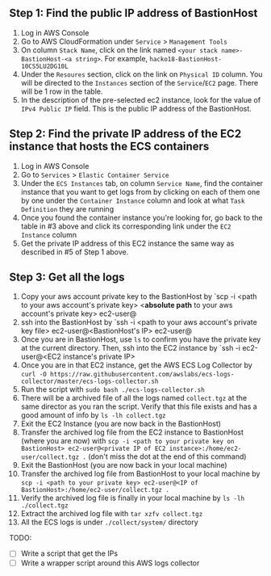 ## Step 1: Find the public IP address of BastionHost
1. Log in AWS Console
2. Go to AWS CloudFormation under `Service` > `Management Tools`
3. On column `Stack Name`, click on the link named `<your stack name>-BastionHost-<a string>`. For example, `hacko18-BastionHost-10CS5LU2DG10L`
4. Under the `Resoures` section, click on the link on `Physical ID` column. You will be directed to the `Instances` section of the `Service`/`EC2` page. There will be 1 row in the table.
5. In the description of the pre-selected ec2 instance, look for the value of `IPv4 Public IP` field. This is the public IP address of the BastionHost.

## Step 2: Find the private IP address of the EC2 instance that hosts the ECS containers
1. Log in AWS Console
2. Go to `Services` > `Elastic Container Service`
3. Under the `ECS Instances` tab, on column `Service Name`, find the container instance that you want to get logs from by clicking on each of them one by one under the `Container Instance` column and look at what `Task Definition` they are running
4. Once you found the container instance you're looking for, go back to the table in \#3 above and click its corresponding link under the `EC2 Instance` column
5. Get the private IP address of this EC2 instance the same way as described in \#5 of Step 1 above.

## Step 3: Get all the logs 
1. Copy your aws account private key to the BastionHost by `scp -i <path to your aws account's private key> <**absolute path** to your aws account's private key> ec2-user@<BastionHost ip>
2. ssh into the BastionHost by `ssh -i <path to your aws account's private key file> ec2-user@<BastionHost's IP> ec2-user@<BastionHost ip>
3. Once you are in BastionHost, use `ls` to confirm you have the private key at the current directory. Then, ssh into the EC2 instance by `ssh -i <path to the private key> ec2-user@<EC2 instance's private IP>
4. Once you are in that EC2 instance, get the AWS ECS Log Collector by `curl -O https://raw.githubusercontent.com/awslabs/ecs-logs-collector/master/ecs-logs-collector.sh`
5. Run the script with `sudo bash ./ecs-logs-collector.sh`
6. There will be a archived file of all the logs named `collect.tgz` at the same director as you ran the script. Verify that this file exists and has a good amount of info by `ls -lh collect.tgz`
7. Exit the EC2 Instance (you are now back in the BastionHost)
8. Transfer the archived log file from the EC2 instance to BastionHost (where you are now) with `scp -i <path to your private key on BastionHost> ec2-user@<private IP of EC2 instance>:/home/ec2-user/collect.tgz .` (don't miss the dot at the end of this command)
9. Exit the BastionHost (you are now back in your local machine)
10. Transfer the archived log file from BastionHost to your local machine by `scp -i <path to your private key> ec2-user@<IP of BastionHost>:/home/ec2-user/collect.tgz .`
11. Verify the archived log file is finally in your local machine by `ls -lh ./collect.tgz`
12. Extract the archived log file with `tar xzfv collect.tgz`
13. All the ECS logs is under `./collect/system/` directory


TODO:
- [ ] Write a script that get the IPs
- [ ] Write a wrapper script around this AWS logs collector